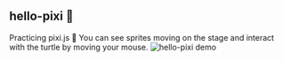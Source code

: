 ## hello-pixi 🐢
Practicing pixi.js
👾 You can see sprites moving on the stage and interact with the turtle by moving your mouse.
![hello-pixi demo](hello-pixi.gif)